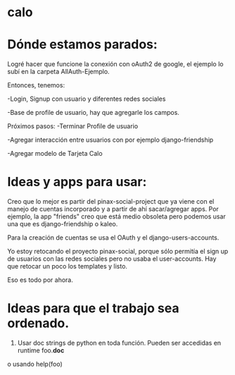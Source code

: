 calo
====

Dónde estamos parados:
======================

Logré hacer que funcione la conexión con oAuth2 de google, el ejemplo lo subí
en la carpeta AllAuth-Ejemplo. 

Entonces, tenemos:

-Login, Signup con usuario y diferentes redes sociales

-Base de profile de usuario, hay que agregarle los campos.


Próximos pasos:
-Terminar Profile de usuario

-Agregar interacción entre usuarios con por ejemplo django-friendship

-Agregar modelo de Tarjeta Calo


Ideas y apps para usar:
=======================

Creo que lo mejor es partir del pinax-social-project que ya viene con el manejo de cuentas incorporado y a partir de ahí sacar/agregar apps. Por ejemplo, la app "friends" creo que está medio obsoleta pero podemos usar una que es django-friendship o kaleo.

Para la creación de cuentas se usa el OAuth y el django-users-accounts. 

Yo estoy retocando el proyecto pinax-social, porque sólo permitía el sign up de usuarios con las redes sociales pero no usaba el user-accounts. Hay que retocar un poco los templates y listo. 

Eso es todo por ahora.

Ideas para que el trabajo sea ordenado.
=======================================

1) Usar doc strings de python en toda función.
Pueden ser accedidas en runtime 
 foo.__doc__

o usando help(foo)
